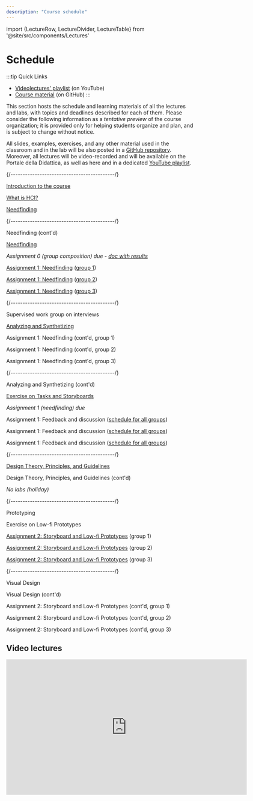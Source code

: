 ```yaml
---
description: "Course schedule"
---
```


import {LectureRow, LectureDivider, LectureTable} from '@site/src/components/Lectures'


# Schedule

:::tip Quick Links
* [Videolectures' playlist](https://www.youtube.com/playlist?list=PLs7DWGc_wmwRwGT5u9W9TKenphrJKtDss) (on YouTube)
* [Course material](https://github.com/polito-hci-2023/materials) (on GitHub)
:::

This section hosts the schedule and learning materials of all the lectures and labs, with topics and deadlines described for each of them. Please consider the following information as a _tentative preview_ of the course organization; it is provided only for helping students organize and plan, and is subject to change without notice.

All slides, examples, exercises, and any other material used in the classroom and in the lab will be also posted in a [GitHub repository](https://github.com/polito-hci-2023/materials). Moreover, all lectures will be video-recorded and will be available on the Portale della Didattica, as well as here and in a dedicated [YouTube playlist](https://www.youtube.com/playlist?list=PLs7DWGc_wmwRwGT5u9W9TKenphrJKtDss).

<LectureTable defaultTeacher="Luigi De Russis" defaultType="Lecture" showMaterial={false} language='EN'>

<LectureDivider topic='Week 01'/>{/*-------------------------------------------*/}

<LectureRow
    date="02/10/2023" time="14:30-16:00"
    video="https://youtu.be/S6_VuAk8taA"
    >
    <a href="https://polito-hci-2023.github.io/materials/slides/00-intro.pdf" title="Course introduction slides in PDF">Introduction to the course</a>
</LectureRow>

<LectureRow 
    date="03/10/2023" time="17:30-19:00"
    video="https://youtu.be/wWwFxNahoTA"
    >
    <a href="https://polito-hci-2023.github.io/materials/slides/01-whatisHCI.pdf" title="Slides on introduction to HCI in PDF">What is HCI?</a>
</LectureRow>

<LectureRow
    date="04/10/2023" time="13:00-14:30"
    video="https://youtu.be/9_OdwSfnElM"
    >
    <a href="https://polito-hci-2023.github.io/materials/slides/02-needfinding.pdf" title="Needfinding slides in PDF">Needfinding</a>
</LectureRow>

<LectureDivider topic='Week 02'/>{/*-------------------------------------------*/}

<LectureRow
    date="09/10/2023" time="14:30-16:00"
    video="https://youtu.be/wu4ASikBZZ8"
    >
    Needfinding (cont'd)
</LectureRow>

<LectureRow 
    date="10/10/2023" time="17:30-19:00" type="Exercise"
    video="https://youtu.be/uynZynu7EKE"
    >
    <a href="https://polito-hci-2023.github.io/materials/slides/02b-needfinding-exercise.pdf" title="Exercise on needfinding">Needfinding</a>
</LectureRow>

<LectureRow variant='success'
    date="10/10/2023" time="EOD" type="" teacher=""
    >
    <em>Assignment 0 (group composition) due - <a href="https://docs.google.com/spreadsheets/d/1onS_mR75WWrs4NwDaIapE9KAfhRxd1jm8KXIem5h_nY" title="Groups-Themes match">doc with results</a></em>
</LectureRow>

<LectureRow 
    date="11/10/2023" time="13:00-14:30" type="Lab" teacher="Alberto Monge Roffarello"
    >
    <a href="https://polito-hci-2023.github.io/materials/assignments/A1-needfinding.pdf" title="First assignment">Assignment 1: Needfinding</a> (<a href="https://docs.google.com/spreadsheets/d/1onS_mR75WWrs4NwDaIapE9KAfhRxd1jm8KXIem5h_nY" title="Groups-Themes match">group 1</a>)
</LectureRow>

<LectureRow 
    date="11/10/2023" time="14:30-16:00" type="Lab" 
    >
    <a href="https://polito-hci-2023.github.io/materials/assignments/A1-needfinding.pdf" title="First assignment">Assignment 1: Needfinding</a> (<a href="https://docs.google.com/spreadsheets/d/1onS_mR75WWrs4NwDaIapE9KAfhRxd1jm8KXIem5h_nY" title="Groups-Themes match">group 2</a>)
</LectureRow>

<LectureRow 
    date="11/10/2023" time="16:00-17:30" type="Lab" teacher="Tommaso Calò"
    >
    <a href="https://polito-hci-2023.github.io/materials/assignments/A1-needfinding.pdf" title="First assignment">Assignment 1: Needfinding</a> (<a href="https://docs.google.com/spreadsheets/d/1onS_mR75WWrs4NwDaIapE9KAfhRxd1jm8KXIem5h_nY" title="Groups-Themes match">group 3</a>)
</LectureRow>

<LectureDivider topic='Week 03'/>{/*-------------------------------------------*/}

<LectureRow
    date="16/10/2023" time="14:30-16:00" type="Exercise"
    >
    Supervised work group on interviews
</LectureRow>

<LectureRow 
    date="17/10/2023" time="17:30-19:00"
    video="https://youtu.be/FAj3r1CTtkI"
    >
    <a href="https://polito-hci-2023.github.io/materials/slides/03-analyzing.pdf" title="Task analysis, scenarios, and storyboards (PDF)">Analyzing and Synthetizing</a>
</LectureRow>

<LectureRow 
    date="18/10/2023" time="13:00-14:30" type="Lab" teacher="Alberto Monge Roffarello"
    >
    Assignment 1: Needfinding (cont'd, group 1)
</LectureRow>

<LectureRow 
    date="18/10/2023" time="14:30-16:00" type="Lab" teacher="Alberto Monge Roffarello"
    >
    Assignment 1: Needfinding (cont'd, group 2)
</LectureRow>

<LectureRow 
    date="18/10/2023" time="16:00-17:30" type="Lab" teacher="Tommaso Calò"
    >
    Assignment 1: Needfinding (cont'd, group 3)
</LectureRow>

<LectureDivider topic='Week 04'/>{/*-------------------------------------------*/}

<LectureRow
    date="23/10/2023" time="14:30-16:00"
    video="https://youtu.be/vpZgjmfiSPQ"
    >
    Analyzing and Synthetizing (cont'd)
</LectureRow>

<LectureRow 
    date="24/10/2023" time="17:30-19:00" type="Exercise"
    video="https://youtu.be/OsPlTPsB2Oo"
    >
    <a href="https://polito-hci-2023.github.io/materials/slides/03b-analyzing-exercise.pdf" title="Exercise on tasks and storyboards (PDF)">Exercise on Tasks and Storyboards</a>
</LectureRow>

<LectureRow variant="success" date="24/10/2023" time="EOD" teacher="" type="">
    <em>Assignment 1 (needfinding) due</em>
</LectureRow>

<LectureRow 
    date="25/10/2023" time="13:00-14:30" type="Lab" teacher="All"
    >
    Assignment 1: Feedback and discussion (<a href="https://docs.google.com/spreadsheets/d/1NngPG8eniNBA2pFE4qbOaYt1zSBjm6HF8UrwcEfHo_w" title="Schedule for the feedback session">schedule for all groups</a>)
</LectureRow>

<LectureRow 
    date="25/10/2023" time="14:30-16:00" type="Lab" teacher="All"
    >
    Assignment 1: Feedback and discussion (<a href="https://docs.google.com/spreadsheets/d/1NngPG8eniNBA2pFE4qbOaYt1zSBjm6HF8UrwcEfHo_w" title="Schedule for the feedback session">schedule for all groups</a>)
</LectureRow>

<LectureRow 
    date="25/10/2023" time="16:00-17:30" type="Lab" teacher="All"
    >
    Assignment 1: Feedback and discussion (<a href="https://docs.google.com/spreadsheets/d/1NngPG8eniNBA2pFE4qbOaYt1zSBjm6HF8UrwcEfHo_w" title="Schedule for the feedback session">schedule for all groups</a>)
</LectureRow>

<LectureDivider topic='Week 05'/>{/*-------------------------------------------*/}

<LectureRow
    date="30/10/2023" time="14:30-16:00"
    video="https://youtu.be/q92i5Z-uiuI"
    >
    <a href="https://polito-hci-2023.github.io/materials/slides/04-design-principles.pdf" title="Design theories, principles, and guidelines (PDF)">Design Theory, Principles, and Guidelines</a>
</LectureRow>

<LectureRow 
    date="31/10/2023" time="17:30-19:00"
    video="https://youtu.be/X01UHPrYTAs"
    >
    Design Theory, Principles, and Guidelines (cont'd)
</LectureRow>

<LectureRow date="01/11/2023" variant="warning" type="" teacher=""
    >
    <em>No labs (holiday)</em>
</LectureRow>

<LectureDivider topic='Week 06'/>{/*-------------------------------------------*/}

<LectureRow
    date="06/11/2023" time="14:30-16:00"
    >
    Prototyping
</LectureRow>

<LectureRow 
    date="07/11/2023" time="17:30-19:00" type="Exercise"
    >
    Exercise on Low-fi Prototypes
</LectureRow>

<LectureRow 
    date="08/11/2023" time="13:00-14:30" type="Lab" teacher="Alberto Monge Roffarello"
    >
    <a href="https://polito-hci-2023.github.io/materials/assignments/A2-storyboard-paper-prototypes.pdf" title="Second assignment">Assignment 2: Storyboard and Low-fi Prototypes</a> (group 1)
</LectureRow>

<LectureRow 
    date="08/11/2023" time="14:30-16:00" type="Lab" teacher="Luigi De Russis"
    >
    <a href="https://polito-hci-2023.github.io/materials/assignments/A2-storyboard-paper-prototypes.pdf" title="Second assignment">Assignment 2: Storyboard and Low-fi Prototypes</a> (group 2)
</LectureRow>

<LectureRow 
    date="08/11/2023" time="16:00-17:30" type="Lab" teacher="Tommaso Calò"
    >
    <a href="https://polito-hci-2023.github.io/materials/assignments/A2-storyboard-paper-prototypes.pdf" title="Second assignment">Assignment 2: Storyboard and Low-fi Prototypes</a> (group 3)
</LectureRow>

<LectureDivider topic='Week 07'/>{/*-------------------------------------------*/}

<LectureRow
    date="06/11/2023" time="14:30-16:00"
    >
    Visual Design
</LectureRow>

<LectureRow 
    date="07/11/2023" time="17:30-19:00"
    >
    Visual Design (cont'd)
</LectureRow>

<LectureRow 
    date="08/11/2023" time="13:00-14:30" type="Lab" teacher="Alberto Monge Roffarello"
    >
    Assignment 2: Storyboard and Low-fi Prototypes (cont'd, group 1)
</LectureRow>

<LectureRow 
    date="08/11/2023" time="14:30-16:00" type="Lab" teacher="Luigi De Russis"
    >
    Assignment 2: Storyboard and Low-fi Prototypes (cont'd, group 2)
</LectureRow>

<LectureRow 
    date="08/11/2023" time="16:00-17:30" type="Lab" teacher="Tommaso Calò"
    >
    Assignment 2: Storyboard and Low-fi Prototypes (cont'd, group 3)
</LectureRow>

</LectureTable>

## Video lectures
<iframe width="640" height="360" src="https://www.youtube-nocookie.com/embed/videoseries?si=5A1NPTqfKzq99Xnv&amp;list=PLs7DWGc_wmwRwGT5u9W9TKenphrJKtDss" title="YouTube video player" frameborder="0" allow="accelerometer; autoplay; clipboard-write; encrypted-media; gyroscope; picture-in-picture; web-share" allowfullscreen></iframe>

